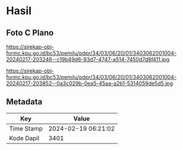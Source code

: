 # Hasil

## Foto C Plano

https://sirekap-obj-formc.kpu.go.id/bc53/pemilu/pdpr/34/03/06/20/01/3403062001004-20240217-203246--c19b49d6-93d7-4747-a514-7450d7d8f411.jpg

https://sirekap-obj-formc.kpu.go.id/bc53/pemilu/pdpr/34/03/06/20/01/3403062001004-20240217-203852--0a3c029b-0ea5-45aa-a2b1-5314059de5d5.jpg


## Metadata

| Key        | Value               |
| ---------- | ------------------- |
| Time Stamp | 2024-02-19 06:21:02 |
| Kode Dapil | 3401                |



